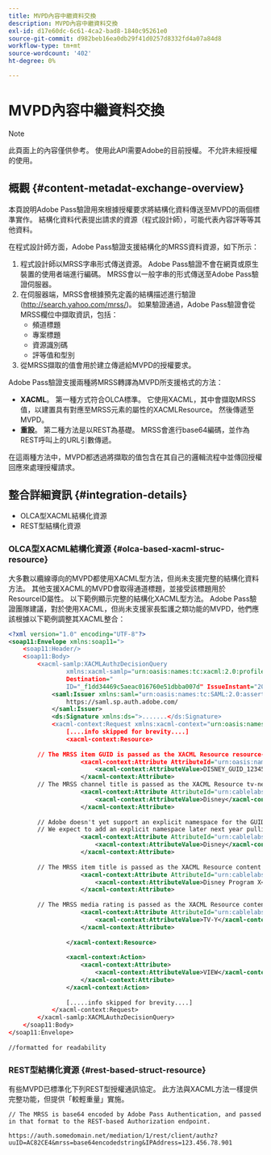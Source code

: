 ```yaml
---
title: MVPD內容中繼資料交換
description: MVPD內容中繼資料交換
exl-id: d17e60dc-6c61-4ca2-bad8-1840c95261e0
source-git-commit: d982beb16ea0db29f41d0257d8332fd4a07a84d8
workflow-type: tm+mt
source-wordcount: '402'
ht-degree: 0%

---
```


# MVPD內容中繼資料交換

>[!NOTE]
>
>此頁面上的內容僅供參考。 使用此API需要Adobe的目前授權。 不允許未經授權的使用。

## 概觀 {#content-metadat-exchange-overview}

本頁說明Adobe Pass驗證用來根據授權要求將結構化資料傳送至MVPD的兩個標準實作。  結構化資料代表提出請求的資源（程式設計師），可能代表內容評等等其他資料。

在程式設計師方面，Adobe Pass驗證支援結構化的MRSS資料資源，如下所示：

1. 程式設計師以MRSS字串形式傳送資源。 Adobe Pass驗證不會在網頁或原生裝置的使用者端進行編碼。 MRSS會以一般字串的形式傳送至Adobe Pass驗證伺服器。
1. 在伺服器端，MRSS會根據預先定義的結構描述進行驗證(http://search.yahoo.com/mrss/)。  如果驗證通過，Adobe Pass驗證會從MRSS欄位中擷取資訊，包括：
   * 頻道標題
   * 專案標題
   * 資源識別碼
   * 評等值和型別
1. 從MRSS擷取的值會用於建立傳遞給MVPD的授權要求。

Adobe Pass驗證支援兩種將MRSS轉譯為MVPD所支援格式的方法：

* **XACML**。  第一種方式符合OLCA標準。  它使用XACML，其中會擷取MRSS值，以建置具有對應至MRSS元素的屬性的XACMLResource。  然後傳遞至MVPD。
* **重設**。  第二種方法是以REST為基礎。  MRSS會進行base64編碼，並作為REST呼叫上的URL引數傳遞。

在這兩種方法中，MVPD都透過將擷取的值包含在其自己的邏輯流程中並傳回授權回應來處理授權請求。

## 整合詳細資訊 {#integration-details}

* OLCA型XACML結構化資源
* REST型結構化資源

### OLCA型XACML結構化資源 {#olca-based-xacml-struc-resource}

大多數以纜線導向的MVPD都使用XACML型方法，但尚未支援完整的結構化資料方法。  其他支援XACML的MVPD會取得通道標題，並接受該標題用於ResourceID屬性。 以下範例顯示完整的結構化XACML型方法。 Adobe Pass驗證團隊建議，對於使用XACML，但尚未支援家長監護之類功能的MVPD，他們應該根據以下範例調整其XACML整合：

```XML
<?xml version="1.0" encoding="UTF-8"?>
<soap11:Envelope xmlns:soap11=">
    <soap11:Header/>
    <soap11:Body>
        <xacml-samlp:XACMLAuthzDecisionQuery
                xmlns:xacml-samlp="urn:oasis:names:tc:xacml:2.0:profile:saml2.0:v2:schema:protocol"
                Destination="
                ID="_f1dd34469c5aeac016760e51dbba007d" IssueInstant="2012-06-26T16:30:24.879Z" Version="2.0">
            <saml:Issuer xmlns:saml="urn:oasis:names:tc:SAML:2.0:assertion">
                https://saml.sp.auth.adobe.com/
            </saml:Issuer>
            <ds:Signature xmlns:ds=">.......</ds:Signature>
            <xacml-context:Request xmlns:xacml-context="urn:oasis:names:tc:xacml:2.0:context:schema:os">
                [....info skipped for brevity....]
                <xacml-context:Resource>
 
        // The MRSS item GUID is passed as the XACML Resource resource-id
                    <xacml-context:Attribute AttributeId="urn:oasis:names:tc:xacml:1.0:resource:resource-id">
                        <xacml-context:AttributeValue>DISNEY_GUID_12345</xacml-context:AttributeValue>
                    </xacml-context:Attribute>
        // The MRSS channel title is passed as the XACML Resource tv-network
                    <xacml-context:Attribute AttributeId="urn:cablelabs:ocla:1.0:attribute:content:tv-network">
                        <xacml-context:AttributeValue>Disney</xacml-context:AttributeValue>
                    </xacml-context:Attribute>
 
        // Adobe doesn't yet support an explicit namespace for the GUID, so we reuse the channel title as the GUID.  
        // We expect to add an explicit namespace later next year pulling it from the GUID scheme attribute.
                    <xacml-context:Attribute AttributeId="urn:cablelabs:ocla:1.0:attribute:content:id:namespace">
                        <xacml-context:AttributeValue>Disney</xacml-context:AttributeValue>
                    </xacml-context:Attribute>
 
        // The MRSS item title is passed as the XACML Resource content title
                    <xacml-context:Attribute AttributeId="urn:cablelabs:ocla:1.0:attribute:content:title">
                        <xacml-context:AttributeValue>Disney Program X</xacml-context:AttributeValue>
                    </xacml-context:Attribute>
 
        // The MRSS media rating is passed as the XACML Resource content rating 
                    <xacml-context:Attribute AttributeId="urn:cablelabs:ocla:1.0:attribute:content:rating:vchip">
                        <xacml-context:AttributeValue>TV-Y</xacml-context:AttributeValue>
                    </xacml-context:Attribute>
 
                </xacml-context:Resource>
 
                <xacml-context:Action>
                    <xacml-context:Attribute>
                        <xacml-context:AttributeValue>VIEW</xacml-context:AttributeValue>
                    </xacml-context:Attribute>
                </xacml-context:Action>
 
                [.....info skipped for brevity....]
            </xacml-context:Request>
        </xacml-samlp:XACMLAuthzDecisionQuery>
    </soap11:Body>
</soap11:Envelope>
 
//formatted for readability
```

### REST型結構化資源 {#rest-based-struct-resource}

有些MVPD已標準化下列REST型授權通訊協定。 此方法與XACML方法一樣提供完整功能，但提供「較輕重量」實施。

`// The MRSS is base64 encoded by Adobe Pass Authentication, and passed in that format to the REST-based Authorization endpoint.`

`https://auth.somedomain.net/mediation/1/rest/client/authz?uuID=AC82CE4&mrss=base64encodedstring&IPAddress=123.456.78.901`

<!--
>[!RELATEDINFORMATION]
>* [User Metadata Exchange](/help/authentication/mvpd-user-metadata-exchng.md)
>* [Logout](/help/authentication/usecase-mvpd-logout.md)
>* [Programmer Integration Guide: Identifying Protected Resources](/help/authentication/identify-protected-resources.md)
>* [Programmer Integration Guide: User Metadata Exchange](/help/authentication/user-metadata.md)
-->
